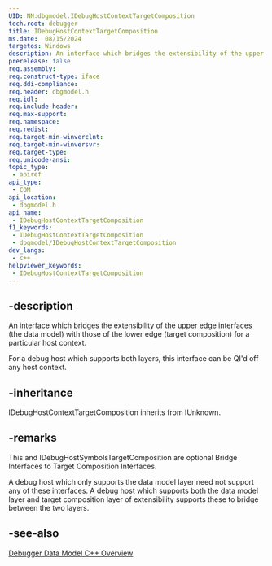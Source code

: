 ```yaml
---
UID: NN:dbgmodel.IDebugHostContextTargetComposition
tech.root: debugger
title: IDebugHostContextTargetComposition
ms.date:  08/15/2024
targetos: Windows
description: An interface which bridges the extensibility of the upper edge interfaces (the data model) with those of the lower edge (target composition) for a particular host context.
prerelease: false
req.assembly: 
req.construct-type: iface
req.ddi-compliance: 
req.header: dbgmodel.h
req.idl: 
req.include-header: 
req.max-support: 
req.namespace: 
req.redist: 
req.target-min-winverclnt: 
req.target-min-winversvr: 
req.target-type: 
req.unicode-ansi: 
topic_type:
 - apiref
api_type:
 - COM
api_location:
 - dbgmodel.h
api_name:
 - IDebugHostContextTargetComposition
f1_keywords:
 - IDebugHostContextTargetComposition
 - dbgmodel/IDebugHostContextTargetComposition
dev_langs:
 - c++
helpviewer_keywords:
 - IDebugHostContextTargetComposition
---
```


## -description

An interface which bridges the extensibility of the upper edge interfaces (the data model) with those of the lower edge (target composition) for a particular host context.

For a debug host which supports both layers, this interface can be QI'd off any host context.

## -inheritance

IDebugHostContextTargetComposition inherits from IUnknown.

## -remarks

This and IDebugHostSymbolsTargetComposition are optional Bridge Interfaces to Target Composition Interfaces.

A debug host which only supports the data model layer need not support any of these interfaces.  A debug host which supports both the data model layer and target composition layer of extensibility supports these to bridge between the two layers.

## -see-also

[Debugger Data Model C++ Overview](/windows-hardware/drivers/debugger/data-model-cpp-overview)
